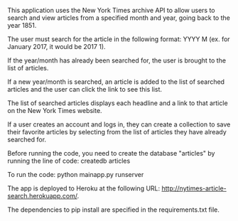 This application uses the New York Times archive API to allow users to search and view articles from a specified month and year, going back to the year 1851. 

The user must search for the article in the following format: YYYY M (ex. for January 2017, it would be 2017 1).

If the year/month has already been searched for, the user is brought to the list of articles.

If a new year/month is searched, an article is added to the list of searched articles and the user can click the link to see this list.

The list of searched articles displays each headline and a link to that article on the New York Times website.

If a user creates an account and logs in, they can create a collection to save their favorite articles by selecting from the list of articles they have already searched for.

Before running the code, you need to create the database "articles" by running the line of code:
	createdb articles

To run the code: python mainapp.py runserver

The app is deployed to Heroku at the following URL: http://nytimes-article-search.herokuapp.com/.

The dependencies to pip install are specified in the requirements.txt file.